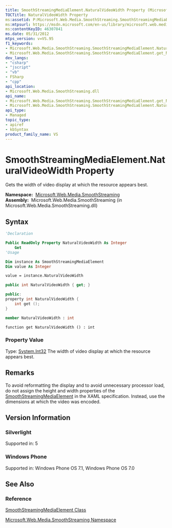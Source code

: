 ```yaml
---
title: SmoothStreamingMediaElement.NaturalVideoWidth Property (Microsoft.Web.Media.SmoothStreaming)
TOCTitle: NaturalVideoWidth Property
ms:assetid: P:Microsoft.Web.Media.SmoothStreaming.SmoothStreamingMediaElement.NaturalVideoWidth
ms:mtpsurl: https://msdn.microsoft.com/en-us/library/microsoft.web.media.smoothstreaming.smoothstreamingmediaelement.naturalvideowidth(v=VS.95)
ms:contentKeyID: 46307841
ms.date: 05/31/2012
mtps_version: v=VS.95
f1_keywords:
- Microsoft.Web.Media.SmoothStreaming.SmoothStreamingMediaElement.NaturalVideoWidth
- Microsoft.Web.Media.SmoothStreaming.SmoothStreamingMediaElement.get_NaturalVideoWidth
dev_langs:
- "csharp"
- "jscript"
- "vb"
- FSharp
- "cpp"
api_location:
- Microsoft.Web.Media.SmoothStreaming.dll
api_name:
- Microsoft.Web.Media.SmoothStreaming.SmoothStreamingMediaElement.get_NaturalVideoWidth
- Microsoft.Web.Media.SmoothStreaming.SmoothStreamingMediaElement.NaturalVideoWidth
api_type:
- Managed
topic_type:
- apiref
- kbSyntax
product_family_name: VS
---
```


# SmoothStreamingMediaElement.NaturalVideoWidth Property

Gets the width of video display at which the resource appears best.

**Namespace:**  [Microsoft.Web.Media.SmoothStreaming](microsoft-web-media-smoothstreaming-namespace_1.md)  
**Assembly:**  Microsoft.Web.Media.SmoothStreaming (in Microsoft.Web.Media.SmoothStreaming.dll)

## Syntax

```vb
'Declaration

Public ReadOnly Property NaturalVideoWidth As Integer
    Get
'Usage

Dim instance As SmoothStreamingMediaElement
Dim value As Integer

value = instance.NaturalVideoWidth
```

```csharp
public int NaturalVideoWidth { get; }
```

```cpp
public:
property int NaturalVideoWidth {
    int get ();
}
```

``` fsharp
member NaturalVideoWidth : int
```

```jscript
function get NaturalVideoWidth () : int
```

### Property Value

Type: [System.Int32](https://msdn.microsoft.com/library/td2s409d\(v=vs.95\))  
The width of video display at which the resource appears best.

## Remarks

To avoid reformatting the display and to avoid unnecessary processor load, do not assign the height and width properties of the [SmoothStreamingMediaElement](smoothstreamingmediaelement-class-microsoft-web-media-smoothstreaming_1.md) in the XAML specification. Instead, use the dimensions at which the video was encoded.

## Version Information

### Silverlight

Supported in: 5  

### Windows Phone

Supported in: Windows Phone OS 7.1, Windows Phone OS 7.0  

## See Also

### Reference

[SmoothStreamingMediaElement Class](smoothstreamingmediaelement-class-microsoft-web-media-smoothstreaming_1.md)

[Microsoft.Web.Media.SmoothStreaming Namespace](microsoft-web-media-smoothstreaming-namespace_1.md)

